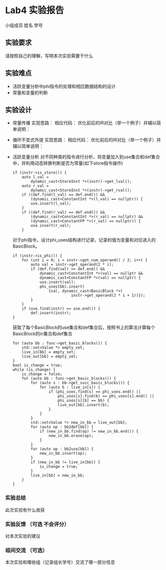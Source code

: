 # Lab4 实验报告

小组成员 姓名 学号

## 实验要求

请按照自己的理解，写明本次实验需要干什么

## 实验难点

* 活跃变量分析中phi指令的处理和相应数据结构的设计
* 常量和变量的判断

## 实验设计

* 常量传播
    实现思路：
    相应代码：
    优化前后的IR对比（举一个例子）并辅以简单说明：


* 循环不变式外提
    实现思路：
    相应代码：
    优化前后的IR对比（举一个例子）并辅以简单说明：
* 活跃变量分析
    对不同种类的指令进行分析，将变量加入到use集合和def集合中，并利用动态转换判断是否为常量(如下store指令操作)
    
    ```
    if (instr->is_store()) {
        auto l_val =
            dynamic_cast<StoreInst *>(instr)->get_lval();
        auto r_val =
            dynamic_cast<StoreInst *>(instr)->get_rval();
        if ((def.find(l_val) == def.end()) &&
            (dynamic_cast<ConstantInt *>(l_val) == nullptr)) {
            use.insert(l_val);
        }
        if ((def.find(r_val) == def.end()) &&
            (dynamic_cast<ConstantInt *>(r_val) == nullptr) &&
            (dynamic_cast<ConstantFP *>(r_val) == nullptr)) {
            use.insert(r_val);
        }
    ```
    对于phi指令，设计phi_uses结构进行记录，记录的值为变量和对应进入的BasicBlock。
    ```
    if (instr->is_phi()) {
        for (int i = 0; i < instr->get_num_operand() / 2; i++) {
            auto val = instr->get_operand(2 * i);
            if (def.find(val) == def.end() &&
                dynamic_cast<ConstantInt *>(val) == nullptr &&
                dynamic_cast<ConstantFP *>(val) == nullptr) {
                use.insert(val);
                phi_uses[bb].insert(
                    {val, dynamic_cast<BasicBlock *>(
                              instr->get_operand(2 * i + 1))});
            }
        }
        if (use.find(instr) == use.end()) {
            def.insert(instr);
    }
    ```
    获取了每个BasicBlock的use集合和def集合后，按照书上的算法计算每个BasicBlock的in集合和def集合
    ```
    for (auto bb : func->get_basic_blocks()) {
        std::set<Value *> empty_set;
        live_in[bb] = empty_set;
        live_out[bb] = empty_set;
    }
    bool is_change = true;
    while (is_change) {
        is_change = false;
        for (auto bb : func->get_basic_blocks()) {
            for (auto s : bb->get_succ_basic_blocks()) {
                for (auto b : live_in[s]) {
                    if (phi_uses.find(s) == phi_uses.end() ||
                        phi_uses[s].find(b) == phi_uses[s].end() ||
                        phi_uses[s][b] == bb) {
                        live_out[bb].insert(b);
                    }
                }
            }
            std::set<Value *> new_in_bb = live_out[bb];
            for (auto op : bb2def[bb]) {
                if (new_in_bb.find(op) != new_in_bb.end()) {
                    new_in_bb.erase(op);
                }
            }
            for (auto op : bb2use[bb]) {
                new_in_bb.insert(op);
            }
            if (new_in_bb != live_in[bb]) {
                is_change = true;
            }
            live_in[bb] = new_in_bb;
        }
    }
    ```

### 实验总结

此次实验有什么收获

### 实验反馈 （可选 不会评分）

对本次实验的建议

### 组间交流 （可选）

本次实验和哪些组（记录组长学号）交流了哪一部分信息
